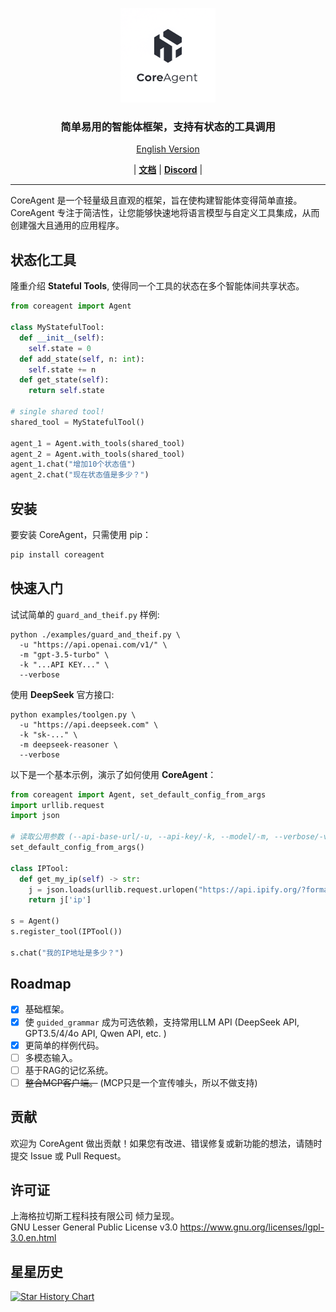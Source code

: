 <p align="center">
  <picture>
    <img alt="CoreAgent" src="https://raw.githubusercontent.com/CoreAgent-Project/CoreAgent/main/assets/coreagent.png" width=30%>
  </picture>
</p>

<h3 align="center">
简单易用的智能体框架，支持有状态的工具调用
</h3>

<p align="center">
<a href="https://github.com/CoreAgent-Project/CoreAgent/blob/main/README.md">English Version</a>
</p>
<p align="center">
| <a href="https://github.com/CoreAgent-Project/CoreAgent/blob/main/docs/Documentation.md"><b>文档</b></a> | <a href="https://discord.gg/Hytrg9UXgU"><b>Discord</b></a> |
</p>

----

CoreAgent 是一个轻量级且直观的框架，旨在使构建智能体变得简单直接。CoreAgent 专注于简洁性，让您能够快速地将语言模型与自定义工具集成，从而创建强大且通用的应用程序。

## 状态化工具
隆重介绍 **Stateful Tools**, 使得同一个工具的状态在多个智能体间共享状态。
```python
from coreagent import Agent

class MyStatefulTool:
  def __init__(self):
    self.state = 0
  def add_state(self, n: int):
    self.state += n
  def get_state(self):
    return self.state

# single shared tool! 
shared_tool = MyStatefulTool()

agent_1 = Agent.with_tools(shared_tool)
agent_2 = Agent.with_tools(shared_tool)
agent_1.chat("增加10个状态值")
agent_2.chat("现在状态值是多少？")
```

## 安装

要安装 CoreAgent，只需使用 pip：

```bash
pip install coreagent
```

## 快速入门

试试简单的 `guard_and_theif.py` 样例: 
```shell
python ./examples/guard_and_theif.py \
  -u "https://api.openai.com/v1/" \
  -m "gpt-3.5-turbo" \
  -k "...API KEY..." \
  --verbose
```

使用 **DeepSeek** 官方接口: 
```shell
python examples/toolgen.py \
  -u "https://api.deepseek.com" \
  -k "sk-..." \
  -m deepseek-reasoner \
  --verbose
```

以下是一个基本示例，演示了如何使用 **CoreAgent**：

```python
from coreagent import Agent, set_default_config_from_args
import urllib.request
import json

# 读取公用参数 (--api-base-url/-u, --api-key/-k, --model/-m, --verbose/-v, --guided/-g)
set_default_config_from_args()

class IPTool:
  def get_my_ip(self) -> str:
    j = json.loads(urllib.request.urlopen("https://api.ipify.org/?format=json").read().decode())
    return j['ip']

s = Agent()
s.register_tool(IPTool())

s.chat("我的IP地址是多少？")
```

## Roadmap
- [x] 基础框架。 
- [x] 使 `guided_grammar` 成为可选依赖，支持常用LLM API (DeepSeek API, GPT3.5/4/4o API, Qwen API, etc. )
- [x] 更简单的样例代码。
- [ ] 多模态输入。
- [ ] 基于RAG的记忆系统。
- [ ] <s>整合MCP客户端。</s> (MCP只是一个宣传噱头，所以不做支持)

## 贡献

欢迎为 CoreAgent 做出贡献！如果您有改进、错误修复或新功能的想法，请随时提交 Issue 或 Pull Request。

## 许可证
上海格拉切斯工程科技有限公司 倾力呈现。<br />
GNU Lesser General Public License v3.0
https://www.gnu.org/licenses/lgpl-3.0.en.html

## 星星历史

[![Star History Chart](https://api.star-history.com/svg?repos=CoreAgent-Project/CoreAgent&type=Date)](https://www.star-history.com/#CoreAgent-Project/CoreAgent&Date)
